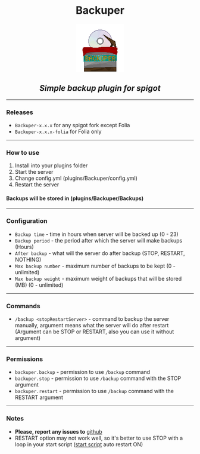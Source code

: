 <div align='center'>

# Backuper

<img height="128" src="images\backuper_logo.png" width="128"/>

## _Simple backup plugin for spigot_

</div>

---

### Releases

* `Backuper-x.x.x` for any spigot fork except Folia
* `Backuper-x.x.x-folia` for Folia only

---

### How to use

1. Install into your plugins folder
2. Start the server
3. Change config.yml (plugins/Backuper/config.yml)
4. Restart the server

#### Backups will be stored in (plugins/Backuper/Backups)

---

### Configuration

* `Backup time` - time in hours when server will be backed up (0 - 23)
* `Backup period` - the period after which the server will make backups (Hours)
* `After backup` - what will the server do after backup (STOP, RESTART, NOTHING)
* `Max backup number` - maximum number of backups to be kept (0 - unlimited)
* `Max backup weight` - maximum weight of backups that will be stored (MB) (0 - unlimited)

---

### Commands

* `/backup <stopRestartServer>` - command to backup the server manually, argument means what the server will do after restart (Argument can be STOP or RESTART, also you can use it without argument)

---

### Permissions

* `backuper.backup` - permission to use `/backup` command
* `backuper.stop` - permission to use `/backup` command with the STOP argument
* `backuper.restart` - permission to use `/backup` command with the RESTART argument

---

### Notes

* **Please, report any issues to** [github](https://github.com/DVDishka/Backuper/issues)
* RESTART option may not work well, so it's better to use STOP with a loop in your start script ([start script](https://flags.sh/) auto restart ON)
